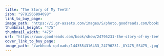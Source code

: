 ```yaml
---
title: "The Story of My Teeth"
isbn: "9781566894098"
link_to_buy_page:
image_path: "https://i.gr-assets.com/images/S/photo.goodreads.com/books/1429098006i/24796231._UY475_SS475_.jpg"
thumbnail_height: "475"
thumbnail_width: "475"
url: "https://www.goodreads.com/book/show/24796231-the-story-of-my-teeth"
cover_link_to_buy_page:
image_path: "/webhook-uploads/1443584316433_24796231._UY475_SS475_.jpg"
---
```


